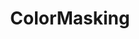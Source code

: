 ---
title: ColorMasking
emoji: 🤗
colorFrom: yellow
colorTo: purple
sdk: gradio
sdk_version: 5.14.0
app_file: app.py
pinned: false
---